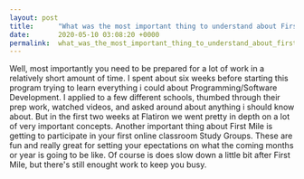 ```yaml
---
layout: post
title:      "What was the most important thing to understand about First Mile? "
date:       2020-05-10 03:08:20 +0000
permalink:  what_was_the_most_important_thing_to_understand_about_first_mile
---
```



Well, most importantly you need to be prepared for a lot of work in a relatively short amount of time. I spent about six weeks before starting this program trying to learn everything i could about Programming/Software Development. I applied to a few different schools, thumbed through their prep work, watched videos, and asked around about anything i should know about. But in the first two weeks at Flatiron we went pretty in depth on a lot of very important concepts. Another important thing about First Mile is getting to participate in your first online classroom Study Groups. These are fun and really great for setting your epectations on what the coming months or year is going to be like. Of course is does slow down a little bit after First Mile, but there's still enought work to keep you busy.

